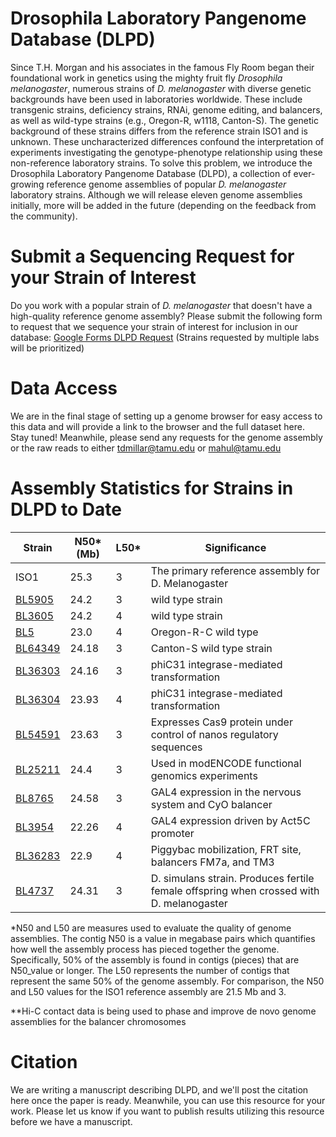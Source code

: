 # Drosophila Laboratory Pangenome Database (DLPD)
Since T.H. Morgan and his associates in the famous Fly Room began their foundational work in genetics using the mighty fruit fly _Drosophila melanogaster_, numerous strains of _D. melanogaster_ with diverse genetic backgrounds have been used in laboratories worldwide. These include transgenic strains, deficiency strains, RNAi, genome editing, and balancers, as well as wild-type strains (e.g., Oregon-R, w1118, Canton-S). The genetic background of these strains differs from the reference strain ISO1 and is unknown. These uncharacterized differences confound the interpretation of experiments investigating the genotype-phenotype relationship using these non-reference laboratory strains. To solve this problem, we introduce the Drosophila Laboratory Pangenome Database (DLPD), a collection of ever-growing reference genome assemblies of popular _D. melanogaster_ laboratory strains. Although we will release eleven genome assemblies initially, more will be added in the future (depending on the feedback from the community). 

# Submit a Sequencing Request for your Strain of Interest
Do you work with a popular strain of _D. melanogaster_ that doesn't have a high-quality reference genome assembly? Please submit the following form to request that we sequence your strain of interest for inclusion in our database: [Google Forms DLPD Request](https://forms.gle/2m8gByd5vhed84xM9) (Strains requested by multiple labs will be prioritized)

# Data Access
We are in the final stage of setting up a genome browser for easy access to this data and will provide a link to the browser and the full dataset here. Stay tuned!
Meanwhile, please send any requests for the genome assembly or the raw reads to either tdmillar@tamu.edu or mahul@tamu.edu

# Assembly Statistics for Strains in DLPD to Date
| Strain   | N50* (Mb)  | L50*  | Significance |
|----------|------------|-----| --------------|
| ISO1     | 25.3     | 3   | The primary reference assembly for D. Melanogaster |
| [BL5905](https://bdsc.indiana.edu/Home/Search?presearch=5905)   | 24.2     | 3   | wild type strain |
| [BL3605](https://bdsc.indiana.edu/Home/Search?presearch=3605)  | 24.2     | 4   | wild type strain |
| [BL5](https://bdsc.indiana.edu/Home/Search?presearch=5)      | 23.0     | 4   | Oregon-R-C wild type |
| [BL64349](https://bdsc.indiana.edu/Home/Search?presearch=64349) | 24.18    | 3   | Canton-S wild type strain |
| [BL36303](https://bdsc.indiana.edu/Home/Search?presearch=36303) | 24.16    | 3   | phiC31 integrase-mediated transformation |
| [BL36304](https://bdsc.indiana.edu/Home/Search?presearch=36304) | 23.93    | 4   | phiC31 integrase-mediated transformation |
| [BL54591](https://bdsc.indiana.edu/Home/Search?presearch=54591) | 23.63    | 3   | Expresses Cas9 protein under control of nanos regulatory sequences |
| [BL25211](https://bdsc.indiana.edu/Home/Search?presearch=25211)  | 24.4     | 3   | Used in modENCODE functional genomics experiments |
| [BL8765](https://bdsc.indiana.edu/Home/Search?presearch=8765) | 24.58    | 3   | GAL4 expression in the nervous system and CyO balancer |
| [BL3954](https://bdsc.indiana.edu/Home/Search?presearch=3954) | 22.26    | 4   | GAL4 expression driven by Act5C promoter |
| [BL36283](https://bdsc.indiana.edu/Home/Search?presearch=36283) | 22.9     | 4   | Piggybac mobilization, FRT site, balancers FM7a, and TM3 |
| [BL4737](https://bdsc.indiana.edu/Home/Search?presearch=4737) | 24.31    | 3   | D. simulans strain. Produces fertile female offspring when crossed with D. melanogaster |

*N50 and L50 are measures used to evaluate the quality of genome assemblies. The contig N50 is a value in megabase pairs which quantifies how well the assembly process has pieced together the genome. Specifically, 50% of the assembly is found in contigs (pieces) that are N50_value or longer. The L50 represents the number of contigs that represent the same 50% of the genome assembly. For comparison, the N50 and L50 values for the ISO1 reference assembly are 21.5 Mb and 3. 

**Hi-C contact data is being used to phase and improve de novo genome assemblies for the balancer chromosomes

# Citation
We are writing a manuscript describing DLPD, and we'll post the citation here once the paper is ready. Meanwhile, you can use this resource for your work. Please let us know if you want to publish results utilizing this resource before we have a manuscript.

